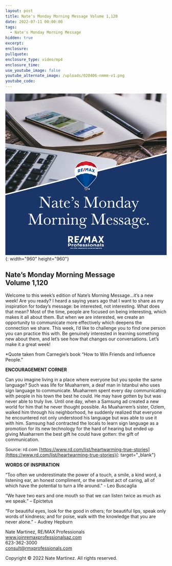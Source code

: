 ```yaml
---
layout: post
title: Nate's Monday Morning Message Volume 1,120
date: 2022-07-11 00:00:00
tags:
  - Nate's Monday Morning Message
hidden: true
excerpt:
enclosure:
pullquote:
enclosure_type: video/mp4
enclosure_time:
use_youtube_image: false
youtube_alternate_image: /uploads/020406-nmmm-v1.png
youtube_code:
---
```

![](/uploads/020406-nmmm-v1-1.png){: width="960" height="960"}

## **Nate’s Monday Morning Message<br>Volume 1,120**

Welcome to this week’s edition of Nate’s Morning Message…it’s a new week\! Are you ready? I heard a saying years ago that I want to share as my inspiration for today’s message: be interested, not interesting. What does that mean? Most of the time, people are focused on being interesting, which makes it all about them. But when we are interested, we create an opportunity to communicate more effectively which deepens the connection we share. This week, I’d like to challenge you to find one person you can practice this with. Be genuinely interested in learning something new about them, and let’s see how that changes our conversations. Let’s make it a great week\!

\*Quote taken from Carnegie’s book “How to Win Friends and Influence People.”

**ENCOURAGEMENT CORNER&nbsp;**

Can you imagine living in a place where everyone but you spoke the same language? Such was life for Muaharrem, a deaf man in Istanbul who uses sign language to communicate. Muaharrem spent every day communicating with people in his town the best he could. He may have gotten by but was never able to truly live. Until one day, when a Samsung ad created a new world for him that he never thought possible. As Muaharrem’s sister, Ozlem, walked him through his neighborhood, he suddenly realized that everyone he encountered not only understood his language but was able to use it with him. Samsung had contracted the locals to learn sign language as a promotion for its new technology for the hard of hearing but ended up giving Muaharrem the best gift he could have gotten: the gift of communication.

Source: rd.com [https://www.rd.com/list/heartwarming-true-stories](https://www.rd.com/list/heartwarming-true-stories){: target="_blank"}

**WORDS OF INSPIRATION**

“Too often we underestimate the power of a touch, a smile, a kind word, a listening ear, an honest compliment, or the smallest act of caring, all of which have the potential to turn a life around.” - Leo Buscaglia

“We have two ears and one mouth so that we can listen twice as much as we speak.” – Epictetus

“For beautiful eyes, look for the good in others; for beautiful lips, speak only words of kindness; and for poise, walk with the knowledge that you are never alone.” - Audrey Hepburn

Nate Martinez, RE/MAX Professionals<br>www.joinremaxprofessionalsaz.com<br>623-362-3000<br>consult@rmxprofessionals.com

Copyright &copy; 2022 Nate Martinez. All rights reserved.

